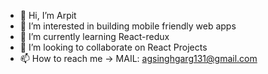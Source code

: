 - 👋 Hi, I’m Arpit
- 👀 I’m interested in building mobile friendly web apps
- 🌱 I’m currently learning React-redux
- 💞️ I’m looking to collaborate on React Projects
- 📫 How to reach me -> MAIL: agsinghgarg131@gmail.com

<!---
acearpit/acearpit is a ✨ special ✨ repository because its `README.md` (this file) appears on your GitHub profile.
You can click the Preview link to take a look at your changes.
--->
